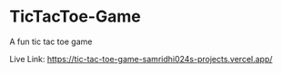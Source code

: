 # TicTacToe-Game
A fun tic tac toe game

Live Link: https://tic-tac-toe-game-samridhi024s-projects.vercel.app/
